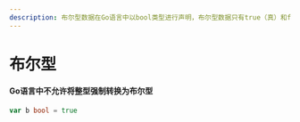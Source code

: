 ```yaml
---
description: 布尔型数据在Go语言中以bool类型进行声明，布尔型数据只有true（真）和false（假）两个值
---
```


# 布尔型

#### Go语言中不允许将整型强制转换为布尔型

```go
var b bool = true
```



